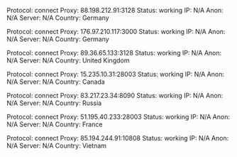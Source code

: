 Protocol: connect
Proxy: 88.198.212.91:3128
Status: working
IP: N/A
Anon: N/A
Server: N/A
Country: Germany

Protocol: connect
Proxy: 176.97.210.117:3000
Status: working
IP: N/A
Anon: N/A
Server: N/A
Country: Germany

Protocol: connect
Proxy: 89.36.65.133:3128
Status: working
IP: N/A
Anon: N/A
Server: N/A
Country: United Kingdom

Protocol: connect
Proxy: 15.235.10.31:28003
Status: working
IP: N/A
Anon: N/A
Server: N/A
Country: Canada

Protocol: connect
Proxy: 83.217.23.34:8090
Status: working
IP: N/A
Anon: N/A
Server: N/A
Country: Russia

Protocol: connect
Proxy: 51.195.40.233:28003
Status: working
IP: N/A
Anon: N/A
Server: N/A
Country: France

Protocol: connect
Proxy: 85.194.244.91:10808
Status: working
IP: N/A
Anon: N/A
Server: N/A
Country: Vietnam

